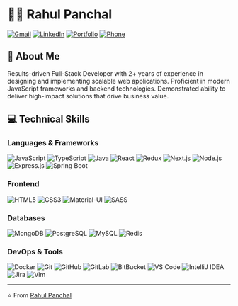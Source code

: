 # 👨‍💻 Rahul Panchal

[![Gmail](https://img.shields.io/badge/Gmail-D14836?style=flat&logo=gmail&logoColor=white)](mailto:rahulpanchaloff@gmail.com)
[![LinkedIn](https://img.shields.io/badge/LinkedIn-0077B5?style=flat&logo=linkedin&logoColor=white)](https://www.linkedin.com/in/rahul-panchal)
[![Portfolio](https://img.shields.io/badge/Portfolio-000000?style=flat&logo=About.me&logoColor=white)](https://your-website-url.com)
[![Phone](https://img.shields.io/badge/Phone-+91--6392758956-green?style=flat&logo=phone&logoColor=white)](#)

## 🚀 About Me
Results-driven Full-Stack Developer with 2+ years of experience in designing and implementing scalable web applications. Proficient in modern JavaScript frameworks and backend technologies. Demonstrated ability to deliver high-impact solutions that drive business value.

## 💻 Technical Skills

### Languages & Frameworks
![JavaScript](https://img.shields.io/badge/JavaScript-F7DF1E?style=flat&logo=javascript&logoColor=black)
![TypeScript](https://img.shields.io/badge/TypeScript-007ACC?style=flat&logo=typescript&logoColor=white)
![Java](https://img.shields.io/badge/Java-ED8B00?style=flat&logo=openjdk&logoColor=white)
![React](https://img.shields.io/badge/React-20232A?style=flat&logo=react&logoColor=61DAFB)
![Redux](https://img.shields.io/badge/Redux-593D88?style=flat&logo=redux&logoColor=white)
![Next.js](https://img.shields.io/badge/Next.js-000000?style=flat&logo=next.js&logoColor=white)
![Node.js](https://img.shields.io/badge/Node.js-43853D?style=flat&logo=node.js&logoColor=white)
![Express.js](https://img.shields.io/badge/Express.js-404D59?style=flat)
![Spring Boot](https://img.shields.io/badge/Spring_Boot-6DB33F?style=flat&logo=spring&logoColor=white)

### Frontend
![HTML5](https://img.shields.io/badge/HTML5-E34F26?style=flat&logo=html5&logoColor=white)
![CSS3](https://img.shields.io/badge/CSS3-1572B6?style=flat&logo=css3&logoColor=white)
![Material-UI](https://img.shields.io/badge/Material--UI-0081CB?style=flat&logo=material-ui&logoColor=white)
![SASS](https://img.shields.io/badge/Sass-CC6699?style=flat&logo=sass&logoColor=white)

### Databases
![MongoDB](https://img.shields.io/badge/MongoDB-4EA94B?style=flat&logo=mongodb&logoColor=white)
![PostgreSQL](https://img.shields.io/badge/PostgreSQL-316192?style=flat&logo=postgresql&logoColor=white)
![MySQL](https://img.shields.io/badge/MySQL-00000F?style=flat&logo=mysql&logoColor=white)
![Redis](https://img.shields.io/badge/Redis-DC382D?style=flat&logo=redis&logoColor=white)

### DevOps & Tools
![Docker](https://img.shields.io/badge/Docker-2496ED?style=flat&logo=docker&logoColor=white)
![Git](https://img.shields.io/badge/Git-F05032?style=flat&logo=git&logoColor=white)
![GitHub](https://img.shields.io/badge/GitHub-100000?style=flat&logo=github&logoColor=white)
![GitLab](https://img.shields.io/badge/GitLab-FCA121?style=flat&logo=gitlab&logoColor=white)
![BitBucket](https://img.shields.io/badge/Bitbucket-0747a6?style=flat&logo=bitbucket&logoColor=white)
![VS Code](https://img.shields.io/badge/VS_Code-007ACC?style=flat&logo=visual-studio-code&logoColor=white)
![IntelliJ IDEA](https://img.shields.io/badge/IntelliJ_IDEA-000000?style=flat&logo=intellij-idea&logoColor=white)
![Jira](https://img.shields.io/badge/Jira-0052CC?style=flat&logo=jira&logoColor=white)
![Vim](https://img.shields.io/badge/Vim-019733?style=flat&logo=vim&logoColor=white)


---
⭐️ From [Rahul Panchal](https://github.com/rrahulppanchal)
